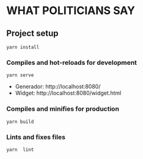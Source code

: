 # WHAT POLITICIANS SAY

## Project setup
```
yarn install
```

### Compiles and hot-reloads for development
```
yarn serve
```

- Generador: http://localhost:8080/
- Widget: http://localhost:8080/widget.html


### Compiles and minifies for production
```
yarn build
```

### Lints and fixes files
```
yarn  lint
```
